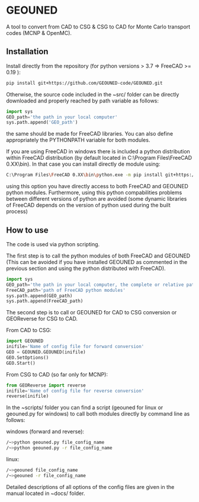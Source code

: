 # GEOUNED
A tool to convert from CAD to CSG & CSG to CAD for Monte Carlo transport codes (MCNP & OpenMC).

## Installation 

Install directly from the repository (for python versions > 3.7 => FreeCAD >= 0.19 ):

```bash
pip install git+https://github.com/GEOUNED-code/GEOUNED.git
```

Otherwise, the source code included in the ~src/ folder can be directly downloaded and properly reached by path variable as follows:

```python
import sys
GEO_path='the path in your local computer'
sys.path.append('GEO_path')
``` 

the same should be made for FreeCAD libraries. You can also define appropriately the PYTHONPATH variable for both modules. 

If you are using FreeCAD in windows there is included a python distribution within FreeCAD distribution (by default located in C:\Program Files\FreeCAD 0.XX\bin\).
In that case you can install directly de module using:

```bash
C:\Program Files\FreeCAD 0.XX\bin\python.exe -m pip install git+https://github.com/GEOUNED-code/GEOUNED.git
```
using this option you have directly access to both FreeCAD and GEOUNED python modules. 
Furthermore, using this python compabilities problems between different versions of python are avoided (some dynamic libraries of FreeCAD depends on the version of python used during the built process) 

## How to use

The code is used via python scripting.  

The first step is to call the python modules of both FreeCAD and GEOUNED (This can be avoided if you have installed GEOUNED as commented in the previous section and using the python distributed with FreeCAD).

```python
import sys
GEO_path='the path in your local computer, the complete or relative path to the ~src/ folder'
FreeCAD_path='path of FreeCAD python modules'
sys.path.append(GEO_path)
sys.path.append(FreeCAD_path)
``` 
The second step is to call or GEOUNED for CAD to CSG conversion or GEOReverse for CSG to CAD.

From CAD to CSG:

```python
import GEOUNED
inifile='Name of config file for forward conversion'
GEO = GEOUNED.GEOUNED(inifile)
GEO.SetOptions()
GEO.Start()
``` 
From CSG to CAD (so far only for MCNP): 

```python
from GEOReverse import reverse
inifile='Name of config file for reverse conversion'
reverse(inifile)
``` 
In the ~scripts/ folder you can find a script (geouned for linux or geouned.py for windows) to call both modules directly by command line as follows:

windows (forward and reverse):
```bash
/~>python geouned.py file_config_name
/~>python geouned.py -r file_config_name
```

linux:
```bash
/~>geouned file_config_name
/~>geouned -r file_config_name
```

Detailed descriptions of all options of the config files are given in the manual located in ~docs/ folder.